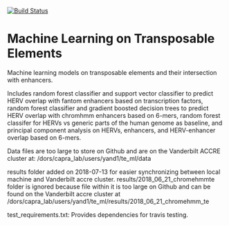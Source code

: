 [![Build Status](https://travis-ci.org/DanielY1783/te_ml.svg?branch=master)](https://travis-ci.org/DanielY1783/te_ml)

# Machine Learning on Transposable Elements
Machine learning models on transposable elements and their intersection with enhancers.

Includes random forest classifier and support vector classifier to predict HERV overlap with fantom enhancers based on transcription 
factors, random forest classifier and gradient boosted decision trees to predict HERV overlap with chromhmm enhancers based
on 6-mers, random forest classifer for HERVs vs generic parts of the human genome as baseline, and principal component analysis on HERVs,
enhancers, and HERV-enhancer overlap based on 6-mers.

Data files are too large to store on Github and are on the Vanderbilt ACCRE cluster at: /dors/capra_lab/users/yand1/te_ml/data

results folder added on 2018-07-13 for easier synchronizing between local machine and Vanderbilt accre cluster. results/2018_06_21_chromehmmte folder is ignored because file within it is too large on Github and can be found on the Vanderbilt accre cluster at /dors/capra_lab/users/yand1/te_ml/results/2018_06_21_chromehmm_te


test_requirements.txt: Provides dependencies for travis testing.
